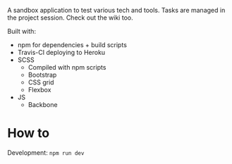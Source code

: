 A sandbox application to test various tech and tools. Tasks are managed in the project session. Check out the wiki too.

Built with:
+ npm for dependencies + build scripts
+ Travis-CI deploying to Heroku
+ SCSS
  + Compiled with npm scripts
  + Bootstrap
  + CSS grid
  + Flexbox
+ JS
  + Backbone

# How to
Development: ```npm run dev```